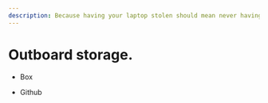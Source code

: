 ```yaml
---
description: Because having your laptop stolen should mean never having to say you're sorry.
---
```


# Outboard storage.

*   Box

*   Github
